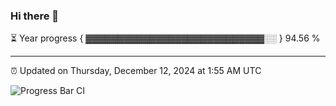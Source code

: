 ### Hi there 👋

⏳ Year progress { ▓▓▓▓▓▓▓▓▓▓▓▓▓▓▓▓▓▓▓▓▓▓▓▓▓▓▓▓░░ } 94.56 %

---

⏰ Updated on Thursday, December 12, 2024 at 1:55 AM UTC

![Progress Bar CI](https://github.com/arthurbuhl/arthurbuhl/workflows/Progress%20Bar%20CI/badge.svg)
